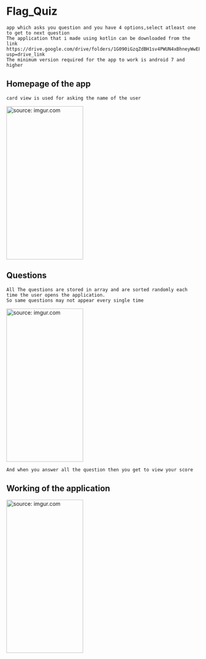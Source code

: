 # Flag_Quiz
```
app which asks you question and you have 4 options,select atleast one to get to next question
The application that i made using kotlin can be downloaded from the link 
https://drive.google.com/drive/folders/1G090iGzqZdBH1sv4PWUN4xBhneyWwE8l?usp=drive_link
The minimum version required for the app to work is android 7 and higher
```
## Homepage of the app
```
card view is used for asking the name of the user
```
<a href="https://imgur.com/a8PgVYM"><img src="https://i.imgur.com/a8PgVYM.gif" title="source: imgur.com" height=400 width=200 /></a>
## Questions
```
All The questions are stored in array and are sorted randomly each time the user opens the application.
So same questions may not appear every single time
```
<a href="https://imgur.com/h8yz0tb"><img src="https://i.imgur.com/h8yz0tb.gif" title="source: imgur.com" height=400 width=200 /></a>
```
And when you answer all the question then you get to view your score
```
##  Working of the application
<a href="https://imgur.com/Nc7Jt9M"><img src="https://i.imgur.com/Nc7Jt9M.gif" title="source: imgur.com" height=400 width=200 /></a>
